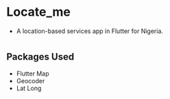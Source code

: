 
# Locate_me

- A location-based services app in Flutter for Nigeria.
#
## Packages Used
 
 - Flutter Map
 - Geocoder
 - Lat Long

#
